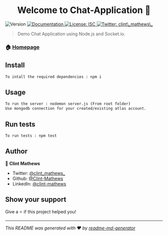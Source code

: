 <h1 align="center">Welcome to Chat-Application 👋</h1>
<p>
  <img alt="Version" src="https://img.shields.io/badge/version-1.0.0-blue.svg?cacheSeconds=2592000" />
  <a href="https://github.com/Clint-Mathews/Chat-Application" target="_blank">
    <img alt="Documentation" src="https://img.shields.io/badge/documentation-yes-brightgreen.svg" />
  </a>
  <a href="#" target="_blank">
    <img alt="License: ISC" src="https://img.shields.io/badge/License-ISC-yellow.svg" />
  </a>
  <a href="https://twitter.com/clint\_mathews\_" target="_blank">
    <img alt="Twitter: clint\_mathews\_" src="https://img.shields.io/twitter/follow/clint\_mathews\_.svg?style=social" />
  </a>
</p>

> Demo Chat Application using Node.js and Socket.io.

### 🏠 [Homepage](https://github.com/Clint-Mathews/Chat-Application)

## Install

```sh
To intall the required dependencies : npm i
```

## Usage

```sh
To run the server : nodemon server.js (From root folder)
Use mongodb connection for your created/existing atlas account.
```

## Run tests

```sh
To run tests : npm test
```

## Author

👤 **Clint Mathews**

* Twitter: [@clint\_mathews\_](https://twitter.com/clint_mathews_)
* Github: [@Clint-Mathews](https://github.com/Clint-Mathews)
* LinkedIn: [@clint-mathews](https://linkedin.com/in/clint-mathews)

## Show your support

Give a ⭐️ if this project helped you!

***
_This README was generated with ❤️ by [readme-md-generator](https://github.com/kefranabg/readme-md-generator)_
